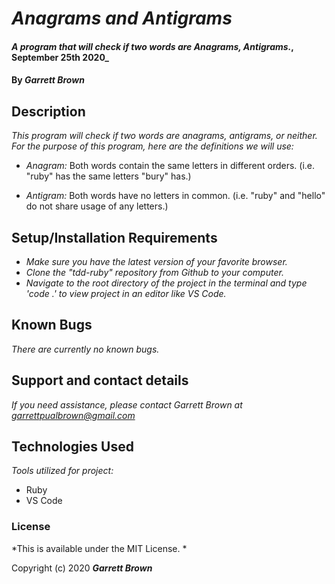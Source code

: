 # _Anagrams and Antigrams_

#### _A program that will check if two words are Anagrams, Antigrams._, September 25th 2020_

#### By _**Garrett Brown**_

## Description

_This program will check if two words are anagrams, antigrams, or neither. For the purpose of this program, here are the definitions we will use:_

* _Anagram:_ Both words contain the same letters in different orders. (i.e. "ruby" has the same letters "bury" has.)

* _Antigram:_ Both words have no letters in common. (i.e. "ruby" and "hello" do not share usage of any letters.)

## Setup/Installation Requirements
* _Make sure you have the latest version of your favorite browser._
* _Clone the "tdd-ruby" repository from Github to your computer._
* _Navigate to the root directory of the project in the terminal and type 'code .' to view project in an editor like VS Code._


## Known Bugs

_There are currently no known bugs._

## Support and contact details

_If you need assistance, please contact Garrett Brown at <garrettpualbrown@gmail.com>_

## Technologies Used

_Tools utilized for project:_

* Ruby
* VS Code

### License

*This is available under the MIT License. *

Copyright (c) 2020 **_Garrett Brown_**
